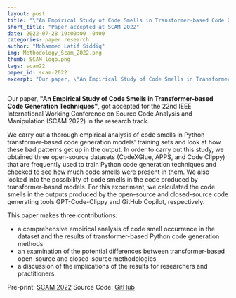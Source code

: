 ```yaml
---
layout: post
title: "\"An Empirical Study of Code Smells in Transformer-based Code Generation Techniques\" accepted at SCAM 2022"
short_title: "Paper accepted at SCAM 2022"
date: 2022-07-28 19:00:00 -0400
categories: paper research
author: "Mohammed Latif Siddiq"
img: Methodology_Scam_2022.png
thumb: SCAM_logo.png
tags: scam22
paper_id: scam-2022
excerpt: "Our paper, \"An Empirical Study of Code Smells in Transformer-based Code Generation Techniques\", got accepted for the 22nd IEEE International Working Conference on Source Code Analysis and Manipulation (SCAM 2022) in the research track."
---
```


Our paper, **"An Empirical Study of Code Smells in Transformer-based Code Generation Techniques"**, got accepted for the 22nd IEEE International Working Conference on Source Code Analysis and Manipulation (SCAM 2022) in the research track. 

We carry out a thorough empirical analysis of code smells in Python transformer-based code generation models' training sets and look at how these bad patterns get up in the output. In order to carry out this study, we obtained three open-source datasets (CodeXGlue, APPS, and Code Clippy) that are frequently used to train Python code generation techniques and checked to see how much code smells were present in them. We also looked into the possibility of code smells in the code produced by transformer-based models. For this experiment, we calculated the code smells in the outputs produced by the open-source and closed-source code generating tools GPT-Code-Clippy and GitHub Copilot, respectively. 

This paper makes three contributions:
- a comprehensive empirical analysis of code smell occurrence in the dataset and the results of transformer-based Python code generation methods
- an examination of the potential differences between transformer-based open-source and closed-source methodologies
- a discussion of the implications of the results for researchers and practitioners.

Pre-print: [SCAM 2022](https://s2e-lab.github.io/preprints/scam22-preprint.pdf)
Source Code: [GitHub](https://github.com/s2e-lab/Code-Smell-Code-Generation)